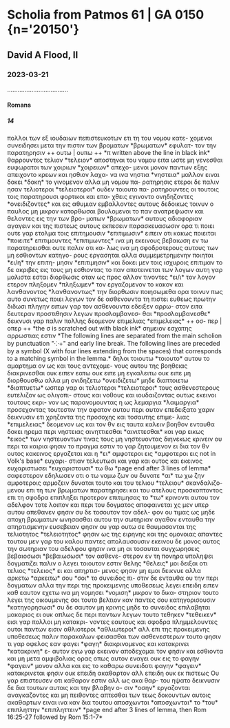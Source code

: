 # Scholia from Patmos 61 | GA 0150 {n='20150'}
## David A Flood, II
### 2023-03-21
...................................
#### Romans
##### 14
<pb n="2r"/>

<v n="1–2/ι">
    <lb n=14/> πολλοι των εξ ιουδαιων πεπιστευκοτων ετι τη του νομου κατε-
    <lb n=15/>χομενοι συνειδησει μετα την πιστιν των βροματων *βρωματων* εφυλατ-
    <lb n=16/>τον την παρατηρησιν ++ ουτω | ουπω ++ *π written above the line in black ink* θαρρουντες τελιον *τελειον* αποστηναι 
    <lb n=17/> του νομου ειτα ωστε μη γενεσθαι ευφωρατοι των χοιριων *χοιρειων* απεχο-
    <lb n=18/>μενοι μονον παντων εξης απειχοντο κρεων και ησθιον λαχα-
    <lb n=19/>να ινα νηστια *νηστεια* μαλλον ειναι δοκει *δοκη* το γινομενον αλλα μη νομου πα-
    <lb n=20/>ρατηρησις ετεροι δε παλιν ησαν τελιοτεροι *τελειοτεροι* ουδεν τοιουτο πα-
    <lb n=21/>ρατηρουντες οι τουτοις τοις παρατηρουσι φορτικοι και επα-
    <lb n=22/>χθεις εγινοντο ονηδηζοντες *ονειδιζοντες* και εις αθυμιαν εμβαλλοντες 
    <lb n=23/> αυτους δεδοικως τοινυν ο παυλος μη μικρον κατορθωσαι 
    <lb n=24/> βουλομενοι το παν ανατρεψωσιν και θελοντες εις την των βρο-
    <lb n=25/>ματων *βρωματων* αυτους αδιαφοριαν αγαγειν και της πιστεως αυτους 
    <lb n=26/> εκπεσειν παρασκευασωσιν ορα τι ποιει ουτε γαρ ετολμα τοις 
    <lb n=27/> επιτημουσιν *επιτιμωσιν* ειπειν οτι κακως ποιειται *ποιειτε* επιτιμουντες *επιτιμωντες* ινα μη 
    <lb n=28/> εκεινους βεβαιωση εν τω παρατηρεισθαι ουτε παλιν οτι κα-
    <lb n=29/>λως ινα μη σφοδροτερους αυτους των μη εσθιοντων κατηγο-
    <lb n=30/>ρους εργασηται αλλα συμμεμετρημενην ποιηται *ει/η* την επιτη-
    <lb n=31/>μησιν *επιτιμησιν* και δοκει μεν τοις ισχυροις επιτιμαν το δε ακριβες 
    <lb n=32/>εις τους μη εσθιοντας το παν αποτεινεται των λογων αυτη γαρ 
    <lb n=33/> μαλιστα εσται διορθωσις οταν ως προς αλλον τινοντες *ει/ι* τον λογον 
    <lb n=34/> ετερον πληξομεν *πληξωμεν* τον εργαζομενον το κακον και λανθανοντoς *λανθανοντως* 
    <pb n="2v"/>
    <lb n=1/> την διορθωσιν ποιησωμεθα ορα τοινυν πως αυτο συνετως 
    <lb n=2/> ποιει λεγων τον δε ασθενουντα τη πιστει ευθεως πρωτην 
    <lb n=3/> διδωσι πληγην ειπων γαρ τον ασθενουντα εδειξεν αρρω-
    <lb n=4/>στον ειτα δευτεραν προστιθησιν λεγων προσλαμβανεσ-
    <lb n=5/>θαι *προσλαμβανεσθε* δεικνυσι γαρ παλιν πολλης δεομενον επιμελιας *επιμελειας* ++ οσ-
    <lb n=6/>περ | οπερ ++ *the σ is scratched out with black ink* σημειον εσχατης αρρωστιας εστιν 
    *The following lines are separated from the main scholion by punctuation "⁘+" and early line break. The following lines are preceded by a symbol (X with four lines extending from the spaces) that corresponds to a matching symbol in the lemma.*
    <lb n=7/> δηλοι τοιουτω *τοιουτο* αυτου το αμαρτημα ον ως και τους αντεχομε-
    <lb n=8/>νους αυτου της βοηθειας διακρινεσθαι
</v>

<v n="3/ια">
    <lb n=10/> ουκ ειπεν εατω ουκ ειπε μη εγκαλειτω ουκ ειπε μη διορθουσθω 
    <lb n=11/> αλλα μη ονιδηζετω *ονειδιζετω* μηδε διαπτοιετω *διαπτυετω*
</v>

<v n="3/ιβ">
    <lb n=13/> ωσπερ γαρ οι τελιοτεροι *τελειοτεροι* τους ασθενεστερους ευτελιζον ως ολιγοπι-
    <lb n=14/>στους και νοθους και ιουδαιζοντας ουτως εκεινοι τουτους εκρι-
    <lb n=15/>νον ως παρανομουντας η ως λεμαργια *λαιμαργια* προσεχοντας
</v>

<v n="3–4/ιγ">
    <lb n=18/> τουτεστιν την αφατον αυτου περι αυτον επεδειξατο χαριν
</v>

<v n="4/ιδ">
    <lb n=20/> δεικνυσιν ετι χρηζοντα της προσοχης και τοσαυτης επιμε-
    <lb n=21/>λιας *επιμελειας* δεομενον ως και τον θν εις ταυτα καλειν βοηθον
</v>

<v n="5/ιε">
    <lb n=24/> ενταυθα δοκει ηρεμα περι νηστειας αινηττιεσθαι *αινιττεσθαι* και γαρ εικως *εικος* 
    <lb n=25/> των νηστευοντων τινας τους μη νηστευοντας διηνεκως κρινειν
</v>

<v n="6/ιϛ">
    <lb n=29/> ου περι τα καιρια φησιν το πραγμα εστιν το γαρ ζητουμενον ει δια 
    <lb n=30/> τον θν ουτος κακεινος εργαζεται και η *ει* αμφοτεροι εις *αμφοτεροι εις not in Volk's base* ευχαρι-
    <lb n=31/>στιαν τελευτωσι και γαρ και ουτος και εκεινος ευχαριστωσει *ευχαριστουσι* τω θω
    *page end after 3 lines of lemma*
</v>

<pb n="3r"/>

<v n="7–13/ιζ">
    <lb n=8/> σαφεστερον εδηλωσεν οτι ο τω νομω ζων ου δυνατε *αι* τω χω ζην
</v>

<v n="13/ιη">
    <lb n=11/> αμφοτεροις αρμοζειν δυναται τουτο και του τελιου *τελειου* σκανδαλιζο-
    <lb n=12/>μενου επι τη των βρωματων παρατηρησει και του ατελους 
    <lb n=13/> προσκοπτοντος επι τη σφοδρα επιπληξει
</v>

<v n="14–15/ιθ">
    <lb n=17/> προτερον επιτιμησας το *τω* κρινοντι αυτου τον αδελφον τοτε 
    <lb n=18/> λοιπον και περι του δογματος αποφαινεται
</v>

<v n="15/κ">
    <lb n=20/> χς μεν υπερ αυτου απεθανεν φησιν συ δε τοσουτον τον αδελ-
    <lb n=21/>φον ου τιμας ως μηδε αποχη βρωματων ωνησασθαι αυτου 
    <lb n=22/> την σωτηριαν
</v>

<v n="16–17/κα">
    <lb n=26/> αγαθον ενταυθα την απηρτισμενην ευσεβειαν φησιν
</v>

<v n="18–19/κβ">
    <lb n=30/> ου γαρ ουτω σε θαυμασονται της τελιοτητος *τελειοτητος* φησιν ως της 
    <lb n=31/> ειρηνης και της ομονοιας απαντες τουτου μεν γαρ του 
    <lb n=32/> καλου παντες απολαυσουσιν εκεινου δε μονος αυτος
</v>

<v n="20/κγ">
    <lb n=34/> την σωτηριαν του αδελφου φησιν
</v>

<pb n="3v"/>

<v n="20–21/κδ">
    <lb n=4/> ινα μη αι τοσαυται συγχωρησεις βεβαιοσωσι *βεβαιωσωσι* τον ασθενε-
    <lb n=5/>στερον εν τη πονηρα υποληψει δογματιζει παλιν
</v>

<v n="22/κε">
    <lb n=7/> ο λεγει τοιουτον εστιν θελης *θελεις* μοι δειξαι οτι τελιος *τελειος* ει και απηρτισ-
    <lb n=8/>μενος φησιν μη εμοι δεικνυε αλλα αρκετω *αρκειτω* σου *σοι* το συνειδος πι-
    <lb n=9/>στιν δε ενταυθα ου την περι δογματων αλλα την περι της 
    <lb n=10/> προκειμενης υποθεσεως λεγει
</v>

<v n="22/κϛ">
    <lb n=12/> επειδη ειπεν καθ εαυτον εχετω ινα μη νομησει *νομιση* μικρον το δικα-
    <lb n=13/>στηριον τουτο λεγει της οικουμενης σοι τουτο βελτιον καν 
    <lb n=14/> παντες σου κατηγορισουσιν *κατηγορησωσι* συ δε σαυτον μη κρινης μηδε 
    <lb n=15/> το συνειδος επιλαβηται μακαριος ει ουκ απλως δε περι 
    <lb n=16/> παντων λεγων τουτο τεθηκεν *τεθεικεν* εισι γαρ πολλοι μη κατακρι-
    <lb n=17/>νοντες εαυτους και σφοδρα πλημμελουντες ουτοι παντων 
    <lb n=18/> εισιν αθλιοτεροι *αθλιωτεροι* αλλ επι της προκειμενης υποθεσεως
</v>

<v n="23/κζ">
    <lb n=20/> παλιν παρακαλων φεισασθαι των ασθενεστερων τουτο φησιν
    <lb n=21/> τι γαρ οφελος εαν φαγει *φαγη* διακρινομενος και κατακρινει *κατακρινη* ε-
    <lb n=22/>αυτον εγω γαρ εκεινον αποδεχομαι τον φησιν και εσθιοντα 
    <lb n=23/> και μη μετα αμφιβολιας ορας οπως αυτον εναγει ουκ εις το 
    <lb n=24/> φαγην *φαγειν* μονον αλλα και εις το καθαρω συνειδοτι φαγην *φαγειν*
</v>

<v n="23/κη">
    <lb n=26/> κατακρινεται φησιν ουκ επειδη ακαθαρτον αλλ επειδη ουκ εκ 
    <lb n=27/> πιστεως Ου γαρ επιστευσεν οτι καθαρον εστιν αλλ ως ακα θαρ-
    <lb n=28/>του ηψατο δεικνυσιν δε δια τουτων αυτοις και την βλαβην ο-
    <lb n=29/>σιν *οσην* εργαζονται αναγκαζοντες και μη πειθοντες απτεσθαι 
    <lb n=30/> των τεως δοκουντων αυτοις ακαθαρτων ειναι ινα καν δια 
    <lb n=31/> τουτου αποσχωνται *αποσχωνται* το *του* επιπληττην *επιπληττειν*
    *page end after 3 lines of lemma, then Rom 16:25-27 followed by Rom 15:1-7*
</v>

#####
#### 